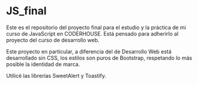 # JS_final
Este es el repositorio del proyecto final para el estudio y la práctica de mi curso de JavaScript en CODERHOUSE.
Está pensado para adherirlo al proyecto del curso de desarrollo web.

Este proyecto en particular, a diferencia del de Desarrollo Web está desarrollado sin CSS, los estilos son puros de Bootstrap, respetando lo más posible la identidad de marca.

Utilicé las librerías SweetAlert y Toastify.


